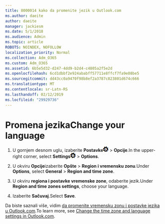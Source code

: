 ```yaml
---
title: 8000014 kako da promenite jezik u Outlook.com
ms.author: daeite
author: daeite
manager: jackiesm
ms.date: 5/1/2018
ms.audience: Admin
ms.topic: article
ROBOTS: NOINDEX, NOFOLLOW
localization_priority: Normal
ms.collection: Adm_O365
ms.custom: Adm_O365
ms.assetid: 6b5e5d32-d247-4dd9-b2d4-c4805a2f5e2d
ms.openlocfilehash: 6cd1dbbf2e924ababff57711e8ffcf7fa9e08be5
ms.sourcegitcommit: dd43cc0a9470f98b8ef2a3787c823801d674c666
ms.translationtype: MT
ms.contentlocale: sr-Latn-RS
ms.lasthandoff: 02/12/2019
ms.locfileid: "29929736"
---
```

# <a name="change-your-language"></a><span data-ttu-id="231ce-102">Promena jezika</span><span class="sxs-lookup"><span data-stu-id="231ce-102">Change your language</span></span>

1. <span data-ttu-id="231ce-103">U gornjem desnom uglu, izaberite **Postavke**![postavke](media/f4b2e798-fff1-4a14-931f-5677a4543b58.png) \> **Opcije**.</span><span class="sxs-lookup"><span data-stu-id="231ce-103">In the upper-right corner, select **Settings**![Settings](media/f4b2e798-fff1-4a14-931f-5677a4543b58.png) \> **Options**.</span></span>
    
2. <span data-ttu-id="231ce-104">U okviru **Opcije**izaberite **Opšte** \> **Region i vremensku zonu**.</span><span class="sxs-lookup"><span data-stu-id="231ce-104">Under **Options**, select **General** \> **Region and time zone**.</span></span>
    
3. <span data-ttu-id="231ce-105">U okviru **regiona i postavke vremenske zone**, odaberite jezik.</span><span class="sxs-lookup"><span data-stu-id="231ce-105">Under **Region and time zones settings**, choose your language.</span></span>
    
4. <span data-ttu-id="231ce-106">Izaberite **Sačuvaj**.</span><span class="sxs-lookup"><span data-stu-id="231ce-106">Select **Save**.</span></span>
    
<span data-ttu-id="231ce-107">Da biste saznali više, vidim [da promenite vremensku zonu i postavke jezika u Outlook.com](https://go.microsoft.com/fwlink/p/?linkid=873132).</span><span class="sxs-lookup"><span data-stu-id="231ce-107">To learn more, see [Change the time zone and language settings in Outlook.com](https://go.microsoft.com/fwlink/p/?linkid=873132).</span></span>
  

